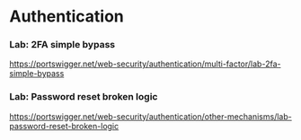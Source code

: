 # Authentication

### Lab: 2FA simple bypass

https://portswigger.net/web-security/authentication/multi-factor/lab-2fa-simple-bypass


### Lab: Password reset broken logic

https://portswigger.net/web-security/authentication/other-mechanisms/lab-password-reset-broken-logic

